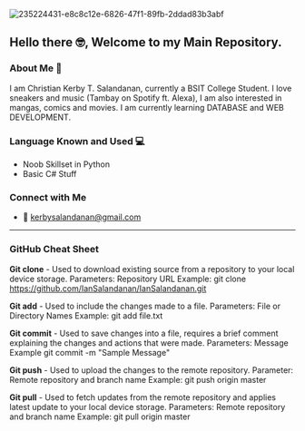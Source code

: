 ![235224431-e8c8c12e-6826-47f1-89fb-2ddad83b3abf](https://github.com/IanSalandanan/IanSalandanan/assets/154485644/46815bcb-9586-46ab-b87e-e1b793737632)

## Hello there 🤓, Welcome to my Main Repository.

### About Me 🕺

I am Christian Kerby T. Salandanan, currently a BSIT College Student. I love sneakers and music (Tambay on Spotify ft. Alexa), I am also interested in mangas, comics and movies. I am currently learning DATABASE and WEB DEVELOPMENT.

### Language Known and Used 💻

- Noob Skillset in Python
- Basic C# Stuff

### Connect with Me 

- 📧 kerbysalandanan@gmail.com

----------------------------------------------------------------------------------------------------------------------------------------------------------------------------------------------

### GitHub Cheat Sheet

**Git clone** - Used to download existing source from a repository to your local device storage.
Parameters: Repository URL 
Example: git clone https://github.com/IanSalandanan/IanSalandanan.git

**Git add** - Used to include the changes made to a file.
Parameters: File or Directory Names
Example: git add file.txt

**Git commit** - Used to save changes into a file, requires a brief comment explaining the changes and actions that were made.
Parameters: Message
Example git commit -m "Sample Message"

**Git push** - Used to upload the changes to the remote repository.
Parameter: Remote repository and branch name
Example: git push origin master

**Git pull** - Used to fetch updates from the remote repository and applies latest update to your local device storage.
Parameters: Remote repository and branch name
Example: git pull origin master
